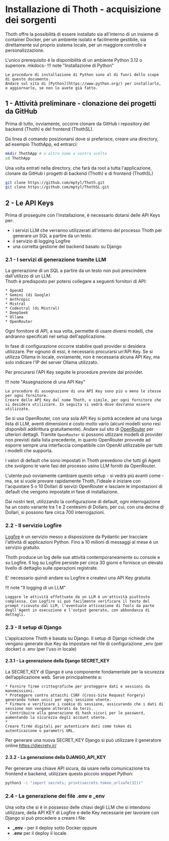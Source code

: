 # Installazione di Thoth - acquisizione dei sorgenti
Thoth offre la possibilità di essere installato sia all'interno di un insieme di container Docker, per un ambiente isolato e facilmente gestibile, sia direttamente sul proprio sistema locale, per un maggiore controllo e personalizzazione.

L'unico prerequisito è la disponibilità di un ambiente Python 3.12 o superiore.
mkdocs-
!!! note "Installazione di Python"

    Le procedure di installazione di Python sono al di fuori dello scope di questo documento.
    Andare sul sito di [Python](https://www.python.org/) per installarlo, o aggiornarlo, se non lo avete già fatto.

## 1 - Attività preliminare - clonazione dei progetti da GitHub
Prima di tutto, ovviamente, occorre clonare da GitHub i repository del backend (Thoth) e del frontend (ThothSL). 

Da linea di comando posizionarsi dove si preferisce, creare una directory, ad esempio ThothApp, ed entrarci:
   ```bash
   mkdir ThothApp # o altro nome a vostra scelta
   cd ThothApp
   ```

Una volta entrati nella directory, che farà da root a tutta l'applicazione, clonare da GitHub i progetti di backend (Thoth) e di frontend (ThothSL)

   ```bash
   git clone https://github.com/mptyl/Thoth.git 
   git clone https://github.com/mptyl/ThothSL.git 
   ```

## 2 - Le API Keys
Prima di proseguire con l'installazione, è necessario dotarsi delle API Keys per:

* i servizi LLM che verranno utilizzerati all'interno del processo Thoth per generare un SQL a partire da un testo.
* il servizio di logging Logfire
* una corretta gestione del backend basato su Django

### 2.1 - I servizi di generazione tramite LLM
La generazione di un SQL a partire da un testo non può prescindere dall'utilizzo di un LLM.  
Thoth è predisposto per potersi collegare a seguenti fornitori di API:

    * OpenAI 
    * Gemini (di Google)
    * Anthropic 
    * Mistral
    * Codestral (di Mistral)
    * DeepSeek
    * Ollama
    * OpenRouter

Ogni fornitore di API, a sua volta, permette di usare diversi modelli, che andranno specificati nel setup dell'applicazione.

In fase di configurazione occorre stabilire quali provider si desidera utilizzare.  Per ognuno di essi, è necessario procurarsi un'API Key.
Se si utilizza Ollama in locale, ovviamente, non è necessaria alcuna API Key, ma solo indicare l'IP del server Ollama utilizzato. 

Per procurarsi l'API Key seguite le procedure previste dal provider.

!!! note "Assegnazione di una API Key"

    Le procedure di assegnazione di una API Key sono più o meno le stesse per ogni fornitore. 
    Creare delle API Key dal nome Thoth, o simile, per ogni fornitore che si desidera utilizzare. In seguita si vedrà dove dovranno essere utilizzate.

Se si usa OpenRouter, con una sola API Key si potrà accedere ad una lunga lista di LLM, aventi dimensioni e costo molto vario (alcuni modelli sono resi disponibili addirittura gratuitamente). Andare sul sito di [OpenRouter](https://openrouter.ai/) per ulteriori dettagli. Tramite ```OpenRouter``` si possono utlizzare modelli di provider non previsti dalla lista precedente, in quanto OpenRouter provvede ad esporre sempre una interfaccia compatibile con OpenAI utilizzabile per tutti i modelli che supporta.  

I valori di default che sono impostati in Thoth prevedono che tutti gli Agent che svolgono le varie fasi del processo usino LLM forniti da OpenRouter. 

L'utente può ovviamente cambiare questo setup - si vedrà più avanti come - ma, se si vuole provare rapidamente Thoth, l'ideale è iniziare con l'acquistare 5 o 10 Dollari di servizi OpenRouter e lasciare le impostazioni di default che vengono impostate in fase di installazione. 

Dai nostri test, utilizzando la configurazione di default, ogni interrogazione ha un costo variante tra 1 e 2 centesimi di Dollaro, per cui, con una decina di Dollari, si possono fare circa 700 interrogazioni.

### 2.2 - Il servizio Logfire
[Logfire](https://pydantic.dev/logfire) è un servizio messo a disposizione da Pydantic per tracciare l'attività di applicazioni Python. Fino a 10 milioni di messaggi al mese è un servizio gratuito.  

Thoth produce un log delle sue attività contemporaneamente su console e su Logfire. Il log su Logfire persiste per circa 30 giorni e fornisce un elevato livello di dettaglio sulle operazioni registrate.

E' necessario quindi andare su Logfire e createvi una API Key gratuita

!!! note "Il logging di un LLM"

    Loggare le attività effettuate da un LLM è un'attività piuttosto complessa. Con Logfire si può facilmente verificare il testo del prompt ricevuto dal LLM, l'eventuale attivazione di Tools da parte degll'Agent in esecuzione e l'output generato, con abbondanza di dettagli.

### 2.3 - Il setup di Django

L'applcazione Thoth è basata su Django. Il setup di Django richiede che vengano generate due Key da impostare nel file di configurazione _env (per docker) o .env (per l'uso in locale)

#### 2.3.1 - La generazione della Django SECRET_KEY
La SECRET_KEY di Django è una componente fondamentale per la sicurezza dell’applicazione web. Serve principalmente a:

	* Fornire firme crittografiche per proteggere dati e sessioni da manomissioni.
	* Proteggere contro attacchi CSRF (Cross-Site Request Forgery) generando token unici per ogni sessione utente.
	* Firmare e verificare i cookie di sessione, assicurando che i dati di sessione non vengano alterati da terzi.
	* Contribuire alla generazione di hash sicuri per le password, aumentando la sicurezza degli account utente.
	* 
    Creare firme digitali per autenticare dati come token di autenticazione o parametri URL.
Per generare una nuova SECRET_KEY Django si può utilizzare il generatore online https://djecrety.ir/

#### 2.3.2 - La generazione della DJANGO_API_KEY
Per generare una chiave API sicura, da usare nella comunicazione tra frontend e backend, utilizzare questo piccolo snippet Python:
```bash
python3 -c "import secrets; print(secrets.token_urlsafe(32))"
```

### 2.4 - La generazione dei file .env e _env
Una volta che si è in possesso delle chiavi degli LLM che si intendono utilizzare, della API KEY di Logfire e delle Key necessarie per lavorare con Django si può procedere a creare i file:

- **_env** - per il deploy sotto Docker  oppure 
- **.env** per il deploy il locale.